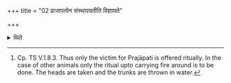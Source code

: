 +++
title = "02 प्राजापत्येन संस्थापयतीति विज्ञायते"

+++

<details><summary>थिते</summary>

2. It is said (in a Brāhmaṇa-text) “The Adhvaryu causes to stand completely (i.e. concludes) (the ritual) with the victim for Prājapati.”[^1]  

[^1]: Cp. TS V.1.8.3. Thus only the victim for Prajāpati is offered ritually. In the case of other animals only the ritual upto carrying fire around is to be done. The heads are taken and the trunks are 
thrown in water.  
</details>
